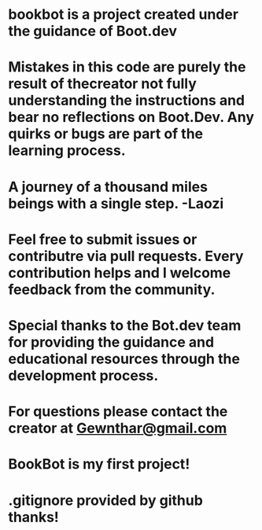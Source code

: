 # bookbot is a project created under the guidance of Boot.dev
# Mistakes in this code are purely the result of thecreator not fully understanding the instructions and bear no reflections on Boot.Dev. Any quirks or bugs are part of the learning process.
# A journey of a thousand miles beings with a single step. -Laozi
# Feel free to submit issues or contributre via pull requests. Every contribution helps and I welcome feedback from the community.
# Special thanks to the Bot.dev team for providing the guidance and educational resources through the development process.
# For questions please contact the creator at Gewnthar@gmail.com
# BookBot is my first project!
# .gitignore provided by github thanks!